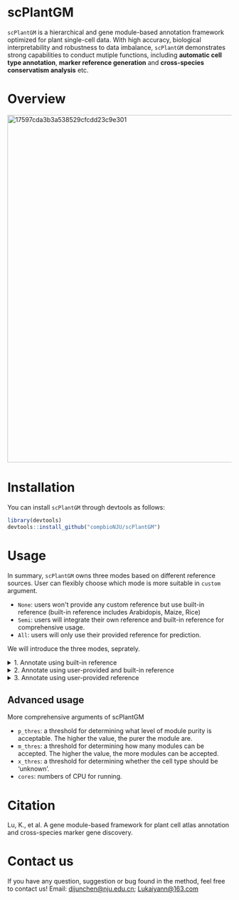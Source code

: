 # scPlantGM
`scPlantGM` is a hierarchical and gene module-based annotation framework optimized for plant single-cell data. With high accuracy, biological interpretability and robustness to data imbalance, `scPlantGM` demonstrates strong capabilities to conduct mutiple functions, including **automatic cell type annotation**, **marker reference generation** and **cross-species conservatism analysis** etc.


# Overview
<img width="779" alt="17597cda3b3a538529cfcdd23c9e301" src="https://github.com/user-attachments/assets/d1efd773-230b-4f19-8b43-c1d693b3c084" />


# Installation
You can install `scPlantGM` through devtools as follows:

```r
library(devtools)
devtools::install_github("compbioNJU/scPlantGM")
```


# Usage
In summary, `scPlantGM` owns three modes based on different reference sources. User can flexibly choose which mode is more suitable in `custom` argument.
- `None`: users won't provide any custom reference but use built-in reference (built-in reference includes Arabidopis, Maize, Rice)
- `Semi`: users will integrate their own reference and built-in reference for comprehensive usage.
- `All`: users will only use their provided reference for prediction.

We will introduce the three modes, seprately.


<details>
<summary>1. Annotate using built-in reference</summary>

In 'None' mode, users can directly input the query list for annotation. Please note that the implementation of scPlantGM in "None" mode is currently limited to some tissues of Arabidopis(`Root`, `Leaf`, `Pollen`, `Inflorescence`), Maize(`Root`, `Leaf`), Rice(`Root`, `Leaf`). The specific tissues included can also be viewed through the following command.
```r
data(Species_Tissue, package = "scPlantGM")
Species_Tissue
```

## Load data
We load `Inflorescence_query` as query list. Seurat object in query list needs a column named `seurat_clusters`, representing the clustering result, which can be obtained by the `FindCluster` function during [Seurat](https://satijalab.org/seurat/) pipnline.

```r
data("Inflorescence_query", package = "scPlantGM")
```


## Preprocess
Anothor necessary and important object is `seuorder`,  which is a vector shows the order of Suerat objects in the list. Strongly recommend using 'Sample' to present the order. Or user can just simply use `c(1,2,3...)` for a quick start.
```r
query <- process_obj(seulist = Inflorescence_query, seuorder = c("SRX13437605"), type = 'query')
```


## Prediction
Run scPlantGM for cell type prediction.
```r
result <- scPlantGM(query, species="Arabidopis", organ="Inflorescence", custom="None", layer = 2)
```
- `query`: a (list of) query Seurat object that you want to conduct prediction.
- `species`: species of scRNA-seq data. You can only choose within `Arabidopis`, `Maize`, and `Rice` in this mode.
- `organ`: organ of species. Built-in organs: Arabidopis(`Root`, `Leaf`, `Pollen`, `Inflorescence`), Maize(`Root`, `Leaf`), Rice(`Root`, `Leaf`).
- `custom` = `None`.
- `layer`: layer of prediction: must be an int (0,1,2...). In `None` and `Semi` mode, user can choose one of built-in layer: Arabidopis(`1`, `2`, `3`), Maize(`1`, `2`), Rice(`1`, `2`).

The prediction result will be stored as a data.frame as follows:
```r
> head(result)
#                              Cell       Cluster   prediction1 prediction2 prediction
#1 SRX13437605@@_AAACGCTAGCTCGAAG-1 SRX13437605:2 Ground tissue      Cortex     Cortex
#2 SRX13437605@@_AAACGCTTCATGACAC-1 SRX13437605:2 Ground tissue      Cortex     Cortex
#3 SRX13437605@@_AAACGCTTCCGAACGC-1 SRX13437605:2 Ground tissue      Cortex     Cortex
#4 SRX13437605@@_AAAGAACGTTGTTGTG-1 SRX13437605:2 Ground tissue      Cortex     Cortex
#5 SRX13437605@@_AAAGGGCCACTCAAGT-1 SRX13437605:2 Ground tissue      Cortex     Cortex
#6 SRX13437605@@_AAAGGGCCATGAGAAT-1 SRX13437605:2 Ground tissue      Cortex     Cortex
```

</details>



<details>
<summary>2. Annotate using user-provided and built-in reference</summary>

In `Semi` mode, users need to provide pre-annotated reference datasets. User-provided reference will be integrated with built-in reference for comprehensive annotation. The input requires two lists of Seurat objects: query list (query datasets) and reference list (reference datasets). Seurat object in query list needs a column named `seurat_clusters`, representing the clustering result, which can be obtained by the `FindClusters` function during [Seurat](https://satijalab.org/seurat/) pipnline. Seurat object in reference list needs two columns named `seurat_clusters` and `scPlantGM.refanno`, seprately. The former is same as the one in query list, and the latter is cell annotation used as a reference.

## Load data
We load `Inflorescence_query` as query list and `Inflorescence_ref` as reference list.
```r
data("Inflorescence_query", package = "scPlantGM")
data("Inflorescence_ref", package = "scPlantGM")
```

Load table of cell type level of target tissue.
```r
data("layer_info_Arabidopis", package = "scPlantGM")
layer_info <- layer_info_Arabidopis %>% dplyr::filter(Organ=='Inflorescence') %>% dplyr::select(Celltype1,Celltype2)
```

## Preprocess
Another necessary and important object is `seuorder`,  which is a vector shows the order of Suerat objects in the list. Strongly recommend using 'Sample' to present the order. Or user can just simply use `c(1,2,3...)` for a quick start.
```r
query <- process_obj(query, seuorder = c("SRX13437605"), type = 'query')
reference <- process_obj(reference, seuorder = c("SRX10918085"), type = 'reference')
```


## Prediction
Run scPlantGM for cell type prediction.
```r
result <- scPlantGM(query, reference, species="Arabidopis", organ="Inflorescence", custom="Semi", layer_info, layer = 2)
```
- `query`: a (list of) query Seurat object that you want to conduct prediction.
- `reference`: a (list of) Seurat object as reference.
- `species`: species of scRNA-seq data. You can only choose within `Arabidopis`, `Maize`, and `Rice` in this mode.
- `organ`: organ of species. Built-in organs: Arabidopis(`Root`, `Leaf`, `Pollen`, `Inflorescence`), Maize(`Root`, `Leaf`), Rice(`Root`, `Leaf`).
- `custom` = `Semi`.
- `layer_info`: a format-fixed data.frame includes layers information (will be ignored if custom='None'). A example shown in data/layer_info_example.rda.
- `layer`: layer of prediction: must be an int (0,1,2...). In `None` and `Semi` mode, user can choose one of built-in layer: Arabidopis(`1`, `2`, `3`), Maize(`1`, `2`), Rice(`1`, `2`).

The prediction result will be stored as a data.frame as follows:
```r
> head(result)
#                              Cell       Cluster     prediction1      prediction2       prediction
#1 SRX13437605@@_AAACGCTAGCTCGAAG-1 SRX13437605:2 Vascular tissue Vascular cambium Vascular cambium
#2 SRX13437605@@_AAACGCTTCATGACAC-1 SRX13437605:2 Vascular tissue Vascular cambium Vascular cambium
#3 SRX13437605@@_AAACGCTTCCGAACGC-1 SRX13437605:2 Vascular tissue Vascular cambium Vascular cambium
#4 SRX13437605@@_AAAGAACGTTGTTGTG-1 SRX13437605:2 Vascular tissue Vascular cambium Vascular cambium
#5 SRX13437605@@_AAAGGGCCACTCAAGT-1 SRX13437605:2 Vascular tissue Vascular cambium Vascular cambium
#6 SRX13437605@@_AAAGGGCCATGAGAAT-1 SRX13437605:2 Vascular tissue Vascular cambium Vascular cambium
```

</details>


<details>
<summary>3. Annotate using user-provided reference</summary>

In `All` mode, users need to provide pre-annotated reference datasets. The input requires two lists of Seurat objects: `query` (query datasets) and `reference` (reference datasets). Seurat object in query list needs a column named `seurat_clusters`, representing the clustering result, which can be obtained by the `FindCluster` function during [Seurat](https://satijalab.org/seurat/) pipnline. Seurat object in reference list needs two columns named 'seurat_clusters' and 'scPlantGM.refanno', seprately. The former is same as the one in query list, and the latter is cell annotation used as a reference.

## Load data
We load `Inflorescence_query` as query list and `Inflorescence_ref` as reference list.
```r
data("Inflorescence_query", package = "scPlantGM")
data("Inflorescence_ref", package = "scPlantGM")
```

Load table of cell type level of target tissue.
```r
data("layer_info_Arabidopis", package = "scPlantGM")
layer_info <- layer_info_Arabidopis %>% dplyr::filter(Organ=='Inflorescence') %>% dplyr::select(Celltype1,Celltype2)
```


## Preprocess
Another necessary and important object is `seuorder`,  which is a vector shows the order of Suerat objects in the list. Strongly recommend using 'Sample' to present the order. Or user can just simply use `c(1,2,3...)` for a quick start.
```r
query <- process_obj(seulist = Inflorescence_query, seuorder = c("SRX13437605"), type = 'query')
reference <- process_obj(seulist = Inflorescence_ref, seuorder = c("SRX10918085"), type = 'reference')
```

## Prediction
Run scPlantGM for cell type prediction.
```r
result <- scPlantGM(query, reference, custom="All", layer_info = layer_info, layer = 2)
```
- `query`: a (list of) query Seurat object that you want to conduct prediction.
- `reference`: a (list of) Seurat object with annotation as reference.
- `custom` = `All`.
- `layer_info`: a format-fixed data.frame includes layers information (will be ignored if custom='None'). A example shown in data/layer_info_example.rda.
- `layer`: layer of prediction: must be an int (0,1,2...). In `None` and `Semi` mode, user can choose one of built-in layer: Arabidopis(`1`, `2`, `3`), Maize(`1`, `2`), Rice(`1`, `2`).

The prediction result will be stored as a data.frame as follows:
```r
head(result)
                              Cell       Cluster     prediction1      prediction2       prediction
#1 SRX13437605@@_AAACGCTAGCTCGAAG-1 SRX13437605:2 Vascular tissue Vascular cambium Vascular cambium
#2 SRX13437605@@_AAACGCTTCATGACAC-1 SRX13437605:2 Vascular tissue Vascular cambium Vascular cambium
#3 SRX13437605@@_AAACGCTTCCGAACGC-1 SRX13437605:2 Vascular tissue Vascular cambium Vascular cambium
#4 SRX13437605@@_AAAGAACGTTGTTGTG-1 SRX13437605:2 Vascular tissue Vascular cambium Vascular cambium
#5 SRX13437605@@_AAAGGGCCACTCAAGT-1 SRX13437605:2 Vascular tissue Vascular cambium Vascular cambium
#6 SRX13437605@@_AAAGGGCCATGAGAAT-1 SRX13437605:2 Vascular tissue Vascular cambium Vascular cambium
```

</details>

## Advanced usage
More comprehensive arguments of scPlantGM
- `p_thres`: a threshold for determining what level of module purity is acceptable. The higher the value, the purer the module are.
- `m_thres`: a threshold for determining how many modules can be accepted. The higher the value, the more modules can be accepted.
- `x_thres`: a threshold for determining whether the cell type should be ‘unknown’.
- `cores`: numbers of CPU for running.


# Citation
Lu, K., et al. A gene module-based framework for plant cell atlas annotation and cross-species marker gene discovery.


# Contact us
If you have any question, suggestion or bug found in the method, feel free to contact us! Email: dijunchen@nju.edu.cn; Lukaiyann@163.com
